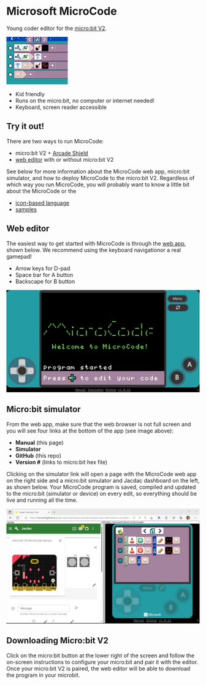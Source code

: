 # Microsoft MicroCode

Young coder editor for the [micro:bit V2](https://microbit.org).

![Chuck a Duck MicroCode program](./images/sample_chuck_a_duck.png)

- Kid friendly
- Runs on the micro:bit, no computer or internet needed!
- Keyboard, screen reader accessible

## Try it out!

There are two ways to run MicroCode:

-   micro:bit V2 + [Arcade Shield](https://www.kittenbot.cc/products/newbit-arcade-shield)
-   [web editor](https://microsoft.github.io/microcode) with or without micro:bit V2

See below for more information about the MicroCode web app, micro:bit simulator, and how to deploy MicroCode to the micro:bit V2. Regardless of which way you run MicroCode, you will probably want to know a little bit about the MicroCode 
or the 

* [icon-based language](./language.md)
* [samples](./samples.md)

## Web editor

The easiest way to get started with MicroCode is through the [web app](https://microsoft.github.io/microcode), shown below. We recommend using the keyboard navigationor a real gamepad!

-   Arrow keys for D-pad
-   Space bar for A button
-   Backscape for B button

![MicroCode web app](./images/webApp.jpg)

## Micro:bit simulator

From the web app, make sure that the web browser is not full screen and you will see four links at the bottom of the app (see image above):

-   **Manual** (this page)
-   **Simulator**
-   **GitHub** (this repo)
-   **Version #** (links to micro:bit hex file)

Clicking on the simulator link will open a page with the MicroCode web app on the right side and a micro:bit simulator and Jacdac dashboard on the left, as shown below. Your MicroCode program is saved, compiled and updated to the micro:bit (simulator or device) on every edit, so everything should be live and running all the time.

![micro:bit simulator and MicroCode web app](./images/webAppSimulators.jpg)

## Downloading Micro:bit V2

Click on the micro:bit button at the lower right of the screen and follow the
on-screen instructions to configure your micro:bit and pair it with the editor.
Once your micro:bit V2 is paired, the web editor will be able to download the program in your microbit.